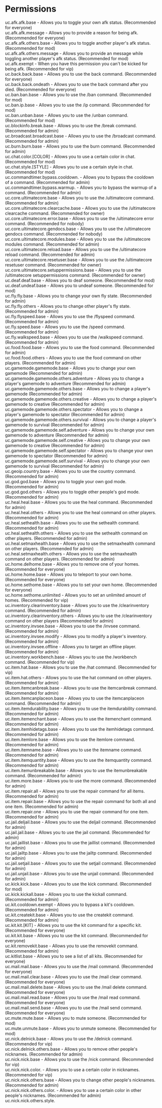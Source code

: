 Permissions
====

uc.afk.afk.base - Allows you to toggle your own afk status. (Recommended for everyone)<br>
uc.afk.afk.message - Allows you to provide a reason for being afk. (Recommended for everyone)<br>
uc.afk.afk.others.base - Allows you to toggle another player's afk status. (Recommended for mod)<br>
uc.afk.afk.others.message - Allows you to provide an message while toggling another player's afk status. (Recommended for mod)<br>
uc.afk.exempt - When you have this permission you can't be kicked for being afk. (Recommended for vip)<br>
uc.back.back.base - Allows you to use the back command. (Recommended for everyone)<br>
uc.back.back.ondeath - Allows you to use the back command after you died. (Recommended for everyone)<br>
uc.ban.ban.base - Allows you to use the /ban command. (Recommended for mod)<br>
uc.ban.ip.base - Allows you to use the /ip command. (Recommended for mod)<br>
uc.ban.unban.base - Allows you to use the /unban command. (Recommended for mod)<br>
uc.blockinfo.break.base - Allows you to use the /break command. (Recommended for admin)<br>
uc.broadcast.broadcast.base - Allows you to use the /broadcast command. (Recommended for admin)<br>
uc.burn.burn.base - Allows you to use the burn command. (Recommended for admin)<br>
uc.chat.color.[COLOR] - Allows you to use a certain color in chat. (Recommended for mod)<br>
uc.chat.style.[STYLE] - Allows you to use a certain style in chat. (Recommended for mod)<br>
uc.commandtimer.bypass.cooldown.<Command> - Allows you to bypass the cooldown of a command. (Recommended for admin)<br>
uc.commandtimer.bypass.warmup.<Command> - Allows you to bypass the warmup of a command. (Recommended for admin)<br>
uc.core.ultimatecore.base - Allows you to use the /ultimatecore command. (Recommended for admin)<br>
uc.core.ultimatecore.clearcache.base - Allows you to use the /ultimatecore clearcache command. (Recommended for owner)<br>
uc.core.ultimatecore.error.base - Allows you to use the /ultimatecore error command. (Recommended for nobody)<br>
uc.core.ultimatecore.gendocs.base - Allows you to use the /ultimatecore gendocs command. (Recommended for nobody)<br>
uc.core.ultimatecore.modules.base - Allows you to use the /ultimatecore modules command. (Recommended for admin)<br>
uc.core.ultimatecore.reload.base - Allows you to use the /ultimatecore reload command. (Recommended for admin)<br>
uc.core.ultimatecore.resetuser.base - Allows you to use the /ultimatecore resetuser command. (Recommended for owner)<br>
uc.core.ultimatecore.setuppermissions.base - Allows you to use the /ultimatecore setuppermissions command. (Recommended for owner)<br>
uc.deaf.deaf.base - Allows you to deaf someone. (Recommended for mod)<br>
uc.deaf.undeaf.base - Allows you to undeaf someone. (Recommended for mod)<br>
uc.fly.fly.base - Allows you to change your own fly state. (Recommended for admin)<br>
uc.fly.fly.others - Allows you to change other player's fly state. (Recommended for admin)<br>
uc.fly.flyspeed.base - Allows you to use the /flyspeed command. (Recommended for admin)<br>
uc.fly.speed.base - Allows you to use the /speed command. (Recommended for admin)<br>
uc.fly.walkspeed.base - Allows you to use the /walkspeed command. (Recommended for admin)<br>
uc.food.food.base - Allows you to use the food command. (Recommended for admin)<br>
uc.food.food.others - Allows you to use the food command on other players. (Recommended for admin)<br>
uc.gamemode.gamemode.base - Allows you to change your own gamemode (Recommended for admin)<br>
uc.gamemode.gamemode.others.adventure - Allows you to change a player's gamemode to adventure (Recommended for admin)<br>
uc.gamemode.gamemode.others.base - Allows you to change a player's gamemode (Recommended for admin)<br>
uc.gamemode.gamemode.others.creative - Allows you to change a player's gamemode to creative (Recommended for admin)<br>
uc.gamemode.gamemode.others.spectator - Allows you to change a player's gamemode to spectator (Recommended for admin)<br>
uc.gamemode.gamemode.others.survival - Allows you to change a player's gamemode to survival (Recommended for admin)<br>
uc.gamemode.gamemode.self.adventure - Allows you to change your own gamemode to adventure (Recommended for admin)<br>
uc.gamemode.gamemode.self.creative - Allows you to change your own gamemode to creative (Recommended for admin)<br>
uc.gamemode.gamemode.self.spectator - Allows you to change your own gamemode to spectator (Recommended for admin)<br>
uc.gamemode.gamemode.self.survival - Allows you to change your own gamemode to survival (Recommended for admin)<br>
uc.geoip.country.base - Allows you to use the country command. (Recommended for admin)<br>
uc.god.god.base - Allows you to toggle your own god mode. (Recommended for admin)<br>
uc.god.god.others - Allows you to toggle other people's god mode. (Recommended for admin)<br>
uc.heal.heal.base - Allows you to use the heal command. (Recommended for admin)<br>
uc.heal.heal.others - Allows you to use the heal command on other players. (Recommended for admin)<br>
uc.heal.sethealth.base - Allows you to use the sethealth command. (Recommended for admin)<br>
uc.heal.sethealth.others - Allows you to use the sethealth command on other players. (Recommended for admin)<br>
uc.heal.setmaxhealth.base - Allows you to use the setmaxhealth command on other players. (Recommended for admin)<br>
uc.heal.setmaxhealth.others - Allows you to use the setmaxhealth command on other players. (Recommended for admin)<br>
uc.home.delhome.base - Allows you to remove one of your homes. (Recommended for everyone)<br>
uc.home.home.base - Allows you to teleport to your own home. (Recommended for everyone)<br>
uc.home.sethome.base - Allows you to set your own home. (Recommended for everyone)<br>
uc.home.sethome.unlimited - Allows you to set an unlimited amount of homes. (Recommended for vip)<br>
uc.inventory.clearinventory.base - Allows you to use the /clearinventory command. (Recommended for admin)<br>
uc.inventory.clearinventory.others - Allows you to use the /clearinventory command on other players (Recommended for admin)<br>
uc.inventory.invsee.base - Allows you to use the /invsee command. (Recommended for admin)<br>
uc.inventory.invsee.modify - Allows you to modify a player's inventory. (Recommended for admin)<br>
uc.inventory.invsee.offline - Allows you to target an offline player. (Recommended for admin)<br>
uc.inventory.workbench.base - Allows you to use the /workbench command. (Recommended for vip)<br>
uc.item.hat.base - Allows you to use the /hat command. (Recommended for vip)<br>
uc.item.hat.others - Allows you to use the hat command on other players. (Recommended for admin)<br>
uc.item.itemcanbreak.base - Allows you to use the itemcanbreak command. (Recommended for admin)<br>
uc.item.itemcanplaceon.base - Allows you to use the itemcanplaceon command. (Recommended for admin)<br>
uc.item.itemdurability.base - Allows you to use the itemdurability command. (Recommended for admin)<br>
uc.item.itemenchant.base - Allows you to use the itemenchant command. (Recommended for admin)<br>
uc.item.itemhidetags.base - Allows you to use the itemhidetags command. (Recommended for admin)<br>
uc.item.itemlore.base - Allows you to use the itemlore command. (Recommended for admin)<br>
uc.item.itemname.base - Allows you to use the itemname command. (Recommended for admin)<br>
uc.item.itemquantity.base - Allows you to use the itemquantity command. (Recommended for admin)<br>
uc.item.itemunbreakable.base - Allows you to use the itemunbreakable command. (Recommended for admin)<br>
uc.item.more.base - Allows you to use the more command. (Recommended for admin)<br>
uc.item.repair.all - Allows you to use the repair command for all items. (Recommended for admin)<br>
uc.item.repair.base - Allows you to use the repair command for both all and one item. (Recommended for admin)<br>
uc.item.repair.one - Allows you to use the repair command for one item. (Recommended for admin)<br>
uc.jail.deljail.base - Allows you to use the deljail command. (Recommended for admin)<br>
uc.jail.jail.base - Allows you to use the jail command. (Recommended for admin)<br>
uc.jail.jaillist.base - Allows you to use the jaillist command. (Recommended for admin)<br>
uc.jail.jailtp.base - Allows you to use the jailtp command. (Recommended for admin)<br>
uc.jail.setjail.base - Allows you to use the setjail command. (Recommended for admin)<br>
uc.jail.unjail.base - Allows you to use the unjail command. (Recommended for admin)<br>
uc.kick.kick.base - Allows you to use the kick command. (Recommended for mod)<br>
uc.kick.kickall.base - Allows you to use the kickall command. (Recommended for admin)<br>
uc.kit.cooldown.exempt - Allows you to bypass a kit's cooldown. (Recommended for admin)<br>
uc.kit.createkit.base - Allows you to use the createkit command. (Recommended for admin)<br>
uc.kit.kit.[KIT] - Allows you to use the kit command for a specific kit. (Recommended for everyone)<br>
uc.kit.kit.base - Allows you to use the kit command. (Recommended for everyone)<br>
uc.kit.removekit.base - Allows you to use the removekit command. (Recommended for admin)<br>
uc.kitlist.base - Allows you to see a list of all kits. (Recommended for everyone)<br>
uc.mail.mail.base - Allows you to use the /mail command. (Recommended for everyone)<br>
uc.mail.mail.clear.base - Allows you to use the /mail clear command. (Recommended for everyone)<br>
uc.mail.mail.delete.base - Allows you to use the /mail delete command. (Recommended for everyone)<br>
uc.mail.mail.read.base - Allows you to use the /mail read command. (Recommended for everyone)<br>
uc.mail.mail.send.base - Allows you to use the /mail send command. (Recommended for everyone)<br>
uc.mute.mute.base - Allows you to mute someone. (Recommended for mod)<br>
uc.mute.unmute.base - Allows you to unmute someone. (Recommended for mod)<br>
uc.nick.delnick.base - Allows you to use the /delnick command. (Recommended for vip)<br>
uc.nick.delnick.others.base - Allows you to remove other people's nicknames. (Recommended for admin)<br>
uc.nick.nick.base - Allows you to use the /nick command. (Recommended for vip)<br>
uc.nick.nick.color.<COLOR> - Allows you to use a certain color in nicknames. (Recommended for vip)<br>
uc.nick.nick.others.base - Allows you to change other people's nicknames. (Recommended for admin)<br>
uc.nick.nick.others.color.<COLOR> - Allows you to use a certain color in other people's nicknames. (Recommended for admin)<br>
uc.nick.nick.others.style.<STYLE> - Allows you to use a certain style in other people's nicknames. (Recommended for admin)<br>
uc.nick.nick.style.<STYLE> - Allows you to use a certain style in nicknames. (Recommended for vip)<br>
uc.personalmessage.personalmessage.base - Allows you to send private messages to people. (Recommended for everyone)<br>
uc.personalmessage.reply.base - Allows you to reply to people's personal message using /reply. (Recommended for everyone)<br>
uc.playerinfo.list.base - Allows you to use the /list command. (Recommended for everyone)<br>
uc.playerinfo.list.seevanish - Allows you to see vanished players in the /list command (Recommended for mod)<br>
uc.playerinfo.ping.base - Allows you to use the /ping command. (Recommended for vip)<br>
uc.playerinfo.ping.others - Allows you to use the /ping command on other players. (Recommended for vip)<br>
uc.playerinfo.uuid.base - Allows you to use the /uuid command. (Recommended for mod)<br>
uc.random.random.base - Allows you to use the random command. (Recommended for everyone)<br>
uc.sign.signedit.base - Allows you to use the /signedit command. (Recommended for vip)<br>
uc.sign.warp.create - Permission to create warpsigns. (Recommended for admin)<br>
uc.sign.warp.destroy - Permission to destroy warpsigns. (Recommended for admin)<br>
uc.sign.warp.use - Permission to use warpsigns. (Recommended for everyone)<br>
uc.spawn.delfirstspawn.base - Allows you to delete the firstspawn command. (Recommended for admin)<br>
uc.spawn.delglobalspawn.base - Allows you to delete the globalspawn command. (Recommended for admin)<br>
uc.spawn.delgroupspawn.base - Allows you to delete the groupspawn command. (Recommended for admin)<br>
uc.spawn.firstspawn.base - Allows you to use the firstspawn command. (Recommended for admin)<br>
uc.spawn.firstspawn.others - Allows you to use the firstspawn command for other players. (Recommended for admin)<br>
uc.spawn.globalspawn.base - Allows you to use the globalspawn command. (Recommended for admin)<br>
uc.spawn.globalspawn.others - Allows you to use the globalspawn command for other players. (Recommended for admin)<br>
uc.spawn.groupspawn.base - Allows you to use the groupspawn command. (Recommended for admin)<br>
uc.spawn.groupspawn.group.<Group> - Allows you to use the groupspawn command for a certain group. (Recommended for admin)<br>
uc.spawn.groupspawn.others.base - Allows you to use the groupspawn command for other players. (Recommended for admin)<br>
uc.spawn.groupspawn.others.group.<Group> - Allows you to use the groupspawn command for a certain group for other players. (Recommended for admin)<br>
uc.spawn.setfirstspawn.base - Allows you to set the firstspawn command. (Recommended for admin)<br>
uc.spawn.setglobalspawn.base - Allows you to set the globalspawn command. (Recommended for admin)<br>
uc.spawn.setgroupspawn.base - Allows you to set the groupspawn command. (Recommended for admin)<br>
uc.spawn.spawn.base - Allows you to use the spawn command. (Recommended for everyone)<br>
uc.spawn.spawn.others - Allows you to use the spawn command for other players. (Recommended for admin)<br>
uc.spy.commandspy.base - Allows you to toggle whether your commandspy is enabled. (Recommended for mod)<br>
uc.spy.commandspy.others - Allows you to toggle whether someones commandspy is enabled. (Recommended for mod)<br>
uc.spy.commandspy.see - Allows you to see commandspy messages if your commandspy is toggled on. (Recommended for everyone)<br>
uc.spy.messagespy.base - Allows you to toggle whether your messagespy is enabled. (Recommended for mod)<br>
uc.spy.messagespy.others - Allows you to toggle whether someones messagespy is enabled. (Recommended for mod)<br>
uc.spy.messagespy.see - Allows you to see messagespy messages if your messagespy is toggled on. (Recommended for everyone)<br>
uc.sudo.sudo.base - Allows you to use the sudo command for both chatting and commands. (Recommended for admin)<br>
uc.sudo.sudo.chat - Allows you to use the sudo command to force chatting. (Recommended for admin)<br>
uc.sudo.sudo.command - Allows you to use the sudo command to force a command. (Recommended for admin)<br>
uc.teleport.biometeleport.base - Allows you to use the /biometeleport command. (Recommended for mod)<br>
uc.teleport.randomteleport.base - Allows you to use the /randomteleport command. (Recommended for mod)<br>
uc.teleport.safeexempt - Allows you to teleport players, even if it is unsafe. (Recommended for admin)<br>
uc.teleport.teleport.base - Allows you to use the teleport command to teleport yourself to someone else. (Recommended for admin)<br>
uc.teleport.teleport.coordinates - Allows you to use the teleport command to teleport yourself to certain coordinates. (Recommended for admin)<br>
uc.teleport.teleport.coordinates.others - Allows you to use the teleport command to teleport someone else to certain coordinates. (Recommended for admin)<br>
uc.teleport.teleport.others - Allows you to use the teleport command to teleport someone else to someone else. (Recommended for admin)<br>
uc.teleport.teleportaccept.base - Allows you to use the teleportaccept command (Recommended for everyone)<br>
uc.teleport.teleportall.base - Allows you to use the /teleportall command. (Recommended for admin)<br>
uc.teleport.teleportask.base - Allows you to use the teleportask command (Recommended for everyone)<br>
uc.teleport.teleportaskallhere.base - Allows you to use the /teleportaskallhere command. (Recommended for admin)<br>
uc.teleport.teleportaskhere.base - Allows you to use the teleportaskhere command (Recommended for everyone)<br>
uc.teleport.teleportdeny.base - Allows you to use the teleportdeny command (Recommended for everyone)<br>
uc.teleport.teleporthere.base - Allows you to use the /teleporthere command. (Recommended for admin)<br>
uc.teleport.top.base - Allows you to use the /top command. (Recommended for mod)<br>
uc.time.time.add - Allows you to add a certain amount of ticks to the time (Recommended for admin)<br>
uc.time.time.add.base - Allows you to use the /time add command. (Recommended for mod)<br>
uc.time.time.base - Allows you to use the /time command. (Recommended for mod)<br>
uc.time.time.day - Allows you to set the time to day. (Recommended for admin)<br>
uc.time.time.day.base - Allows you to use the /time day command. (Recommended for mod)<br>
uc.time.time.disable - Allows you to disable the daylight cycle. (Recommended for admin)<br>
uc.time.time.disable.base - Allows you to use the /time disable command. (Recommended for admin)<br>
uc.time.time.enable - Allows you to enable the daylight cycle. (Recommended for admin)<br>
uc.time.time.enable.base - Allows you to use the /time enable command. (Recommended for admin)<br>
uc.time.time.night - Allows you to set the time to night. (Recommended for admin)<br>
uc.time.time.night.base - Allows you to use the /time night command. (Recommended for mod)<br>
uc.time.time.query - Allows you to use the base query command. (Recommended for admin)<br>
uc.time.time.query.base - Allows you to use the /time query command. (Recommended for everyone)<br>
uc.time.time.query.days - Allows you to query the amount of days that have passes in the server. (Recommended for admin)<br>
uc.time.time.query.daytime - Allows you to query how many ticks have passed since the last day change. (Recommended for admin)<br>
uc.time.time.query.formatted - Allows you to see the formatted time. (Recommended for everyone)<br>
uc.time.time.query.gametime - Allows you to use query how many ticks have passed in the server. (Recommended for admin)<br>
uc.time.time.set.base - Allows you to use the /time set command. (Recommended for mod)<br>
uc.time.time.ticks - Allows you to set the time to a certain amount of ticks. (Recommended for admin)<br>
uc.vanish.vanish.base - Allows you to use the vanish command. (Recommended for everyone)<br>
uc.warp.delwarp.base - Allows you to remove a warp. (Recommended for admin)<br>
uc.warp.setwarp.base - Allows you to set a new warp. (Recommended for admin)<br>
uc.warp.warp.[WARP] - Allows you to use a certain warp. (Recommended for everyone)<br>
uc.warp.warp.base - Allows you to use the warp command. (Recommended for everyone)<br>
uc.warp.warplist.base - Allows you to see a list of all warps. (Recommended for everyone)<br>
uc.weather.weather.base - Allows you to use the base weather command. (Recommended for admin)<br>
uc.weather.weather.rain - Allows you to change the weather to rain. (Recommended for admin)<br>
uc.weather.weather.sun - Allows you to change the weather to sun. (Recommended for admin)<br>
uc.weather.weather.thunder - Allows you to change the weather to thunder. (Recommended for admin)<br>
uc.world.world.base - Allows you to use the /world command. (Recommended for admin)<br>
uc.world.world.create.base - Allows you to use the /world create command. (Recommended for admin)<br>
uc.world.world.delete.base - Allows you to use the /world delete command. (Recommended for admin)<br>
uc.world.world.disable.base - Allows you to use the /world disable command. (Recommended for admin)<br>
uc.world.world.enable.base - Allows you to use the /world enable command. (Recommended for admin)<br>
uc.world.world.gamerule.base - Allows you to use the /world gamerule command. (Recommended for admin)<br>
uc.world.world.import.base - Allows you to use the /world import command. (Recommended for admin)<br>
uc.world.world.info.base - Allows you to use the /world info command. (Recommended for admin)<br>
uc.world.world.setdifficulty.base - Allows you to use the /world setdifficulty command. (Recommended for admin)<br>
uc.world.world.setgamemode.base - Allows you to use the /world setgamemode command. (Recommended for admin)<br>
uc.world.world.sethardcore.base - Allows you to use the /world sethardcore command. (Recommended for admin)<br>
uc.world.world.setkeepspawnloaded.base - Allows you to use the /world setkeepspawnloaded command. (Recommended for admin)<br>
uc.world.world.setloadonstartup.base - Allows you to use the /world setloadonstartup command. (Recommended for admin)<br>
uc.world.world.setpvp.base - Allows you to use the /world setpvp command. (Recommended for admin)<br>
uc.world.world.setworldspawn.base - Allows you to use the /world setworldspawn command. (Recommended for admin)<br>
uc.world.world.teleport.base - Allows you to use the /world teleport command. (Recommended for admin)<br>
uc.world.world.worlds.base - Allows you to use the /world worlds command. (Recommended for admin)<br>
